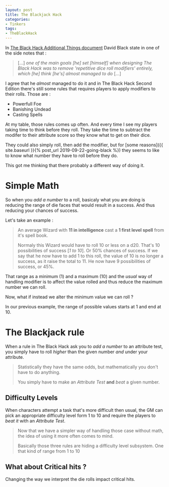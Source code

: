 ```yaml
---
layout: post
title: The Blackjack Hack
categories: 
- Tinkers
tags: 
- TheBlackHack
---
```


In [The Black Hack Additional Things document](http://dngnsndrgns.blogspot.com/2016/05/additional-things.html)  David Black state in one of the side notes that :

> [...] _one of the main goals [he] set [himself] when designing The Black Hack was to remove 'repetitive dice roll modifiers' entirely, which [he] think [he's] almost managed to do_ [...]

I agree that he _almost_ managed to do it and in The Black Hack Second Edition there's still some rules that requires players to apply modifiers to their rolls. Those are : 
 * Powerfull Foe
 * Banishing Undead
 * Casting Spells

At my table, those rules comes up often. And  every time I see my players taking time to think before they roll. They take the time to subtract the modifer to their attribute score so they know what to get on their dice.
 
They could also simply roll, then add the modifier, but for [some reasons]({{ site.baseurl }}{% post_url
2019-09-22-going-black %}) they seems to like to know what number they have to roll before they do.  

This got me thinking that there probably a different way of doing it. 

# Simple Math

So when you _add a number_ to a roll, basicaly what you are doing is reducing the range of die faces that would result in a success. And thus reducing your chances of success.

Let's take an example :

> An average Wizard with **11 in intelligence** cast a **1 first level spell** from it's spell book.
> 
> Normaly this Wizard would have to roll  10 or less on a d20. That's 10 possibilities of success  [_1 to 10_]. Or 50% chances of success. 
> If we say that he now have to add 1 to this roll, the value of 10 is no longer a success, as it raise the total to 11. He now have 9 possibilities of success, or 45%.

That range as a minimum (1) and a maximum (10) and the _usual_ way of handling modifier is to affect the value rolled and thus reduce the maximum number we can roll. 

Now, what if instead we alter the minimum value we can roll ? 

In our previous example, the range of possible values starts at 1 and end at 10. 



# The Blackjack rule
When a rule in The Black Hack ask you to _add a number_ to an attribute test, you simply have to roll _higher_ than the given number _and_ under your attribute.

> Statistically they have the same odds, but mathematically you don't have to do anything.
> 
> You simply have to make an _Attribute Test_ **and** _beat_ a given number.

## Difficulty Levels

When characters attempt a task that's more difficult then usual, the GM can pick an appropriate difficulty level form  1 to 10 and require the players to _beat it_ with an _Attribute Test_.

> Now that we have a simpler way of handling those case without math, the idea of using it more often comes to mind.
> 
> Basically those three rules are hiding a difficulty level subsystem. One that kind of range from 1 to 10

## What about Critical hits ?
Changing the way we interpret the die rolls impact critical hits. 


<!--stackedit_data:
eyJoaXN0b3J5IjpbMTcxNTM5Njk4MiwtNTA0MzMwMzk5LC0xMT
M5ODU1OTg3LC0zOTc2NTI1OTUsMTI0NDgyODk4MSwtMTkzMDA5
ODU4MSwxOTQyMjM5OTM3LC02MDI4MDkwNTYsMTM1ODgxMDMzOS
wtMTE0MDM0MTQxNCwtMTQ4NDQyNTk4NiwtNjczNTE5MTgwLC00
MzI1NTk4NTQsNjc0OTQ2NTgzLC0xODA2ODQxOTk1LDEyMDY0OD
A3NzMsNDM2NTcwNDM3LDc5NjcyNzM0NiwtMjExNTIwNzQ4Niwt
MjgwODA0ODM5XX0=
-->
